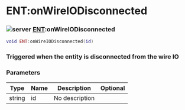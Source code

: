 # ENT:onWireIODisconnected

### ![server](../../home/scripted\_entity/.gitbook/assets/server.png) [ENT](../../home/scripted\_entity/home/ENT/):onWireIODisconnected

```lua
void ENT:onWireIODisconnected(id)
```

### Triggered when the entity is disconnected from the wire IO

### Parameters

| Type   | Name | Description    | Optional |
| ------ | ---- | -------------- | -------: |
| string | id   | No description |          |
